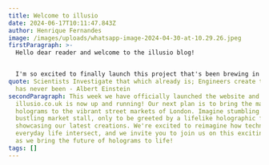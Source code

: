 ```yaml
---
title: Welcome to illusio
date: 2024-06-17T10:11:47.843Z
author: Henrique Fernandes
image: /images/uploads/whatsapp-image-2024-04-30-at-10.29.26.jpeg
firstParagraph: >-
  Hello dear reader and welcome to the illusio blog! 


  I'm so excited to finally launch this project that's been brewing in my mind for almost 10 years now. Whether you stumbled upon this site by chance or came here intentionally, I'm thrilled to have you along for the ride. My name is Henrique and I’m the founder of illusio. This blog will be a place for me to share my insights into the business - whether it’s a new discovery relating to the technology side, progression within the company or all the inspiring stories that will hopefully come from this journey.  
quote: Scientists Investigate that which already is; Engineers create that which
  has never been - Albert Einstein
secondParagraph: This week we have officially launched the website and
  illusio.co.uk is now up and running! Our next plan is to bring the magic of
  holograms to the vibrant street markets of London. Imagine stumbling upon a
  bustling market stall, only to be greeted by a lifelike holographic figure
  showcasing our latest creations. We're excited to reimagine how technology and
  everyday life intersect, and we invite you to join us on this exciting journey
  as we bring the future of holograms to life!
tags: []
---
```

